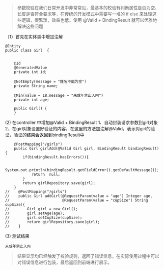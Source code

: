 ﻿
> 参数校验在我们日常开发中非常常见，最基本的校验有判断属性是否为空、长度是否符合要求等，在传统的开发模式中需要写一堆的 if else 来处理这些逻辑，很繁琐，效率也低。使用 @Valid + BindingResult 就可以优雅地解决这些问题

（1）首先在实体类中增加注解

```
@Entity
public class Girl  {


    @Id
    @GeneratedValue
    private int id;

    @NotEmpty(message = "姓名不能为空")
    private String name;

    @Min(value = 18,message = "未成年禁止入内")
    private int age;

    public Girl() {
    }

```

(2) 在controller 中增加@Valid + BindingResult 
    1、自动封装请求参数到girl对象
    2、在girl对象设置好验证的内容，在这里的方法加注解@Valid，表示对girl的验证，验证的结果会返回到bindingResult中
```
    @PostMapping("/girls")
    public Girl girlAdd(@Valid Girl girl, BindingResult bindingResult){
        if(bindingResult.hasErrors()){
 
            System.out.println(bindingResult.getFieldError().getDefaultMessage());
            return  null;
        }
        return girlRepository.save(girl);
    }
//    @PostMapping("/girls")
//    public Girl addGirl(@RequestParam(value = "age") Integer age,
//                        @RequestParam(value = "cupSize") String cupSize){
//        Girl girl = new Girl();
//        girl.setAge(age);
//        girl.setCupSize(cupSize);
//        return girlRepository.save(girl);
//    }
```

(3) 测试结果
```
未成年禁止入内
```

> 结果显示均已经触发了校验规则，返回了错误信息，在实际使用过程中可以对错误信息进行包装，最后返回到前端进行展示。
